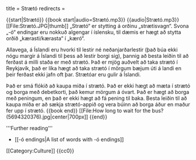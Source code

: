 title = Strætó
redirects =
>>>>

{{start|Strætó}}
<level a1/>
{{book start|audio=Strætó.mp3}}
{{audio|Strætó.mp3}}
[[File:Strætó.JPG|thumb]]
„Strætó“ er stytting á orðinu „strætisvagn“. Svona „-ó“ endingar eru nokkuð algengar í íslensku, til dæmis er hægt að stytta orðið „kærasti/kærasta“ í „kæró“.

Allavega, á Íslandi eru hvorki til lestir né neðanjarðarlestir (það búa ekki nógu margir á Íslandi til þess að lestir borgi sig), þannig að besta leiðin til að ferðast á milli staða er með strætó. Það er mjög auðvelt að taka strætó í Reykjavík, það er líka hægt að taka strætó í mörgum bæjum úti á landi en þeir ferðast ekki jafn oft þar. Strætóar eru gulir á Íslandi. 

Það er smá flókið að kaupa miða í strætó. Það er ekki hægt að mæta í strætó og borga með debetkorti, það kemur mörgum á óvart. Það er hægt að borga með peningum, en það er ekki hægt að fá pening til baka. Besta leiðin til að kaupa miða er að sækja strætó-appið og vera búinn að borga áður en maður fer upp í strætó.
{{book end}}
[[File:How long to wait for the bus? (5694320376).jpg|center|700px]]
{{end}}

'''Further reading'''
* [[-ó endings|A list of words with -ó endings]]

[[Category:Culture]]
<noinclude>{{cc0}}</noinclude>